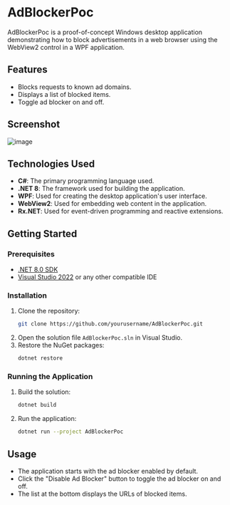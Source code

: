 # AdBlockerPoc

AdBlockerPoc is a proof-of-concept Windows desktop application demonstrating how to block advertisements in a web browser using the WebView2 control in a WPF application.

## Features

- Blocks requests to known ad domains.
- Displays a list of blocked items.
- Toggle ad blocker on and off.

## Screenshot

![image](https://github.com/user-attachments/assets/e2192d05-65b3-44db-8129-54d2840dbff3)

## Technologies Used

- **C#**: The primary programming language used.
- **.NET 8**: The framework used for building the application.
- **WPF**: Used for creating the desktop application's user interface.
- **WebView2**: Used for embedding web content in the application.
- **Rx.NET**: Used for event-driven programming and reactive extensions.

## Getting Started

### Prerequisites

- [.NET 8.0 SDK](https://dotnet.microsoft.com/download/dotnet/8.0)
- [Visual Studio 2022](https://visualstudio.microsoft.com/vs/) or any other compatible IDE

### Installation

1. Clone the repository:
    ```sh
    git clone https://github.com/yourusername/AdBlockerPoc.git
    ```
2. Open the solution file `AdBlockerPoc.sln` in Visual Studio.
3. Restore the NuGet packages:
    ```sh
    dotnet restore
    ```

### Running the Application

1. Build the solution:
    ```sh
    dotnet build
    ```
2. Run the application:
    ```sh
    dotnet run --project AdBlockerPoc
    ```

## Usage

- The application starts with the ad blocker enabled by default.
- Click the "Disable Ad Blocker" button to toggle the ad blocker on and off.
- The list at the bottom displays the URLs of blocked items.

